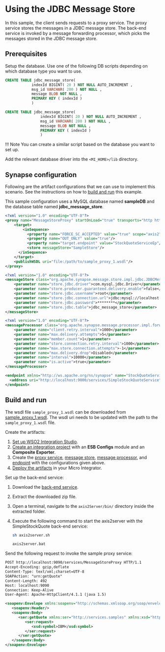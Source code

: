 # Using the JDBC Message Store
In this sample, the client sends requests to a proxy service. The proxy service stores the messages in a JDBC message store. The back-end service is invoked by a message forwarding processor, which picks the messages stored in the JDBC message store.

## Prerequisites

Setup the database. Use one of the following DB scripts depending on which database type you want to use. 

```SQL tab="MySQL"
CREATE TABLE jdbc_message_store(
            indexId BIGINT( 20 ) NOT NULL AUTO_INCREMENT ,
            msg_id VARCHAR( 200 ) NOT NULL ,
            message BLOB NOT NULL ,
            PRIMARY KEY ( indexId )
            )
```

```SQL tab="H2"
CREATE TABLE jdbc_message_store(
                indexId BIGINT( 20 ) NOT NULL AUTO_INCREMENT ,
                msg_id VARCHAR( 200 ) NOT NULL ,
                message BLOB NOT NULL ,
                PRIMARY KEY ( indexId )
                )
```

!!! Note
    You can create a similar script based on the database you want to set up.

Add the relevant database driver into the `<MI_HOME>/lib` directory.

## Synapse configuration
Following are the artifact configurations that we can use to implement this scenario. See the instructions on how to [build and run](#build-and-run) this example.

This sample configuration uses a MySQL database named **sampleDB** and the database table named **jdbc_message_store**.

```xml tab="Proxy Service"
<?xml version="1.0" encoding="UTF-8"?>
<proxy name="MessageStoreProxy" startOnLoad="true" transports="http https" xmlns="http://ws.apache.org/ns/synapse">
    <target>
        <inSequence>
          <property name="FORCE_SC_ACCEPTED" value="true" scope="axis2"/>
          <property name="OUT_ONLY" value="true"/>
          <property name="target.endpoint" value="StockQuoteServiceEp"/>
          <store messageStore="SampleStore"/>
      </inSequence>
    </target>
    <publishWSDL uri="file:/path/to/sample_proxy_1.wsdl"/>
</proxy>
```

```xml tab="Message Store"
<?xml version="1.0" encoding="UTF-8"?>
<messageStore class="org.apache.synapse.message.store.impl.jdbc.JDBCMessageStore" name="SampleStore" xmlns="http://ws.apache.org/ns/synapse">
    <parameter name="store.jdbc.driver">com.mysql.jdbc.Driver</parameter>
    <parameter name="store.producer.guaranteed.delivery.enable">false</parameter>
    <parameter name="store.jdbc.username">root</parameter>
    <parameter name="store.jdbc.connection.url">jdbc:mysql://localhost:3306/sampleDB</parameter>
    <parameter name="store.jdbc.password">********</parameter>
    <parameter name="store.jdbc.table">jdbc_message_store</parameter>
</messageStore>
```

```xml tab="Message Processor"
<?xml version="1.0" encoding="UTF-8"?>
<messageProcessor class="org.apache.synapse.message.processor.impl.forwarder.ScheduledMessageForwardingProcessor" messageStore="SampleStore" name="ScheduledProcessor" targetEndpoint="StockQuoteServiceEp" xmlns="http://ws.apache.org/ns/synapse">
    <parameter name="client.retry.interval">1000</parameter>
    <parameter name="max.delivery.attempts">5</parameter>
    <parameter name="member.count">1</parameter>
    <parameter name="store.connection.retry.interval">1000</parameter>
    <parameter name="max.store.connection.attempts">-1</parameter>
    <parameter name="max.delivery.drop">Disabled</parameter>
    <parameter name="interval">10000</parameter>
    <parameter name="is.active">true</parameter>
</messageProcessor>
```

```xml tab="Endpoint"
<endpoint xmlns="http://ws.apache.org/ns/synapse" name="StockQuoteServiceEp">
  <address uri="http://localhost:9000/services/SimpleStockQuoteService"/>
</endpoint>
```
## Build and run

The wsdl file `sample_proxy_1.wsdl` can be downloaded from  [sample_proxy_1.wsdl](https://github.com/wso2-docs/WSO2_EI/blob/master/samples-protocol-switching/sample_proxy_1.wsdl). 
The wsdl uri needs to be updated with the path to the `sample_proxy_1.wsdl` file.

Create the artifacts:

1. [Set up WSO2 Integration Studio](../../../../develop/installing-WSO2-Integration-Studio).
2. [Create an integration project](../../../../develop/create-integration-project) with an <b>ESB Configs</b> module and an <b>Composite Exporter</b>.
3. Create the [proxy service](../../../../develop/creating-artifacts/creating-a-proxy-service), [message store](../../../../develop/creating-artifacts/creating-a-message-store), [message processor](../../../../develop/creating-artifacts/creating-a-message-processor), and [endpoint](../../../../develop/creating-artifacts/creating-endpoints) with the configurations given above.
4. [Deploy the artifacts](../../../../develop/deploy-artifacts) in your Micro Integrator.

Set up the back-end service:

1. Download the [back-end service](https://github.com/wso2-docs/WSO2_EI/blob/master/Back-End-Service/axis2Server.zip).
2. Extract the downloaded zip file.
3. Open a terminal, navigate to the `axis2Server/bin/` directory inside the extracted folder.
4. Execute the following command to start the axis2server with the SimpleStockQuote back-end service:
   
      ```bash tab='On MacOS/Linux/CentOS'
      sh axis2server.sh
      ```
          
      ```bash tab='On Windows'
      axis2server.bat
      ```

Send the following request to invoke the sample proxy service:

```xml
POST http://localhost:9090/services/MessageStoreProxy HTTP/1.1
Accept-Encoding: gzip,deflate
Content-Type: text/xml;charset=UTF-8
SOAPAction: "urn:getQuote"
Content-Length: 492
Host: localhost:9090
Connection: Keep-Alive
User-Agent: Apache-HttpClient/4.1.1 (java 1.5)

<soapenv:Envelope xmlns:soapenv="http://schemas.xmlsoap.org/soap/envelope/" xmlns:ser="http://services.samples" xmlns:xsd="http://services.samples/xsd">
   <soapenv:Header/>
   <soapenv:Body>
      <ser:getQuote xmlns:ser="http://services.samples" xmlns:xsd="http://services.samples/xsd">
         <ser:request>
            <xsd:symbol>IBM</xsd:symbol>
         </ser:request>
      </ser:getQuote>
   </soapenv:Body>
</soapenv:Envelope>
```